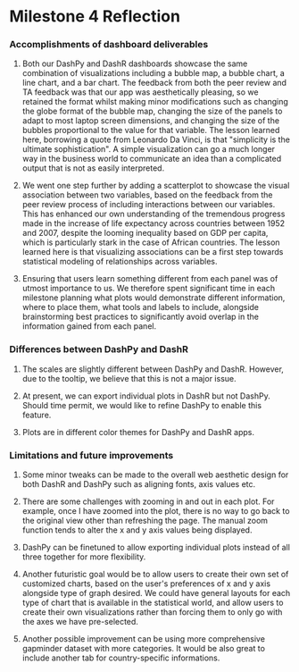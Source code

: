 # Milestone 4 Reflection


### Accomplishments of dashboard deliverables

1. Both our DashPy and DashR dashboards showcase the same combination of visualizations including a bubble map, a bubble chart, a line chart, and a bar chart. The feedback from both the peer review and TA feedback was that our app was aesthetically pleasing, so we retained the format whilst making minor modifications such as changing the globe format of the bubble map, changing the size of the panels to adapt to most laptop screen dimensions, and changing the size of the bubbles proportional to the value for that variable. The lesson learned here, borrowing a quote from Leonardo Da Vinci, is that "simplicity is the ultimate sophistication". A simple visualization can go a much longer way in the business world to communicate an idea than a complicated output that is not as easily interpreted.

2. We went one step further by adding a scatterplot to showcase the visual association between two variables, based on the feedback from the peer review process of including interactions between our variables. This has enhanced our own understanding of the tremendous progress made in the increase of life expectancy across countries between 1952 and 2007, despite the looming inequality based on GDP per capita, which is particularly stark in the case of African countries. The lesson learned here is that visualizing associations can be a first step towards statistical modeling of relationships across variables.

3. Ensuring that users learn something different from each panel was of utmost importance to us. We therefore spent significant time in each milestone planning what plots would demonstrate different information, where to place them, what tools and labels to include, alongside brainstorming best practices to significantly avoid overlap in the information gained from each panel. 


### Differences between DashPy and DashR

1. The scales are slightly different between DashPy and DashR. However, due to the tooltip, we believe that this is not a major issue.

2. At present, we can export individual plots in DashR but not DashPy. Should time permit, we would like to refine DashPy to enable this feature. 

3. Plots are in different color themes for DashPy and DashR apps. 


### Limitations and future improvements

1. Some minor tweaks can be made to the overall web aesthetic design for both DashR and DashPy such as aligning fonts, axis values etc.

2. There are some challenges with zooming in and out in each plot. For example, once I have zoomed into the plot, there is no way to go back to the original view other than refreshing the page. The manual zoom function tends to alter the x and y axis values being displayed. 

3. DashPy can be finetuned to allow exporting individual plots instead of all three together for more flexibility.

4. Another futuristic goal would be to allow users to create their own set of customized charts, based on the user's preferences of x and y axis alongside type of graph desired. We could have general layouts for each type of chart that is available in the statistical world, and allow users to create their own visualizations rather than forcing them to only go with the axes we have pre-selected. 

5. Another possible improvement can be using more comprehensive gapminder dataset with more categories. It would be also great to include another tab for country-specific informations.  
